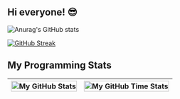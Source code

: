 ## Hi everyone! 😎

![Anurag's GitHub stats](https://github-readme-stats.vercel.app/api?username=Uzhastin-Nikita&theme=graywhite&show_icons=true)

[![GitHub Streak](https://streak-stats.demolab.com/?user=Uzhastin-Nikita&theme=default)](https://git.io/streak-stats)


## My Programming Stats
| <img align="center" width="100%" src="https://github-readme-stats.vercel.app/api?username=Uzhastin-Nikita&count_private=true&include_all_commits=true&show_icons=true&theme=blue-green&border_color=001F1E&text_color=09d672&icon_color=00C2C2&title_color=00F1E9&custom_title=Stats" alt="My GitHub Stats" /> | <img align="center" width="100%" src="https://github-readme-stats.vercel.app/api/wakatime?username=Uzhastin-Nikita&theme=blue-green&border_color=001F1E&text_color=09d672&icon_color=00C2C2&title_color=00F1E9" alt="My GitHub Time Stats" /> |
| ------------- | ------------- |
